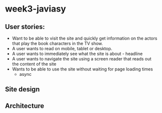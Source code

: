 # week3-javiasy

## User stories:
- Want to be able to visit the site and quickly get information on the actors that play the book characters in the TV show.
- A user wants to read on mobile, tablet or desktop.
- A user wants to immediately see what the site is about - headline
- A user wants to navigate the site using a screen reader that reads out the content of the site
- Wants to be able to use the site without waiting for page loading times
    - async


## Site design

## Architecture
